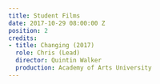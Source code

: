 ```yaml
---
title: Student Films
date: 2017-10-29 08:00:00 Z
position: 2
credits:
- title: Changing (2017)
  role: Chris (Lead)
  director: Quintin Walker
  production: Academy of Arts University
---
```


